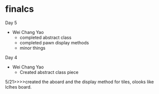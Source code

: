 # finalcs

Day 5
  - Wei Chang Yao
    - completed abstract class
    - completed pawn display methods
    - minor things

Day 4
  - Wei Chang Yao
    - Created abstract class piece

5/21>>>>created the aboard and the display method for tiles, olooks like lclhes board.
